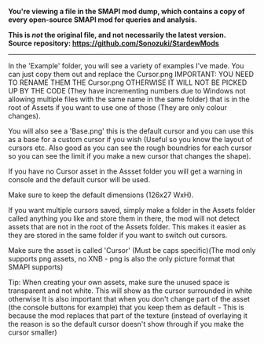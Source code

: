 **You're viewing a file in the SMAPI mod dump, which contains a copy of every open-source SMAPI mod
for queries and analysis.**

**This is _not_ the original file, and not necessarily the latest version.**  
**Source repository: https://github.com/Sonozuki/StardewMods**

----

In the 'Example' folder, you will see a variety of examples I've made. You can just copy them out and replace the Cursor.png IMPORTANT: YOU NEED TO RENAME THEM THE Cursor.png OTHERWISE IT WILL NOT BE PICKED UP BY THE CODE 
(They have incrementing numbers due to Windows not allowing multiple files with the same name in the same folder) that is in the root of Assets if you want to use one of those (They are only colour changes).

You will also see a 'Base.png' this is the default cursor and you can use this as a base for a custom cursor if you wish (Useful so you know the layout of cursors etc. Also good as you can see the rough boundries for each cursor
so you can see the limit if you make a new cursor that changes the shape).

If you have no Cursor asset in the Assset folder you will get a warning in console and the default cursor will be used. 

Make sure to keep the default dimensions (126x27 WxH).

If you want multiple cursors saved, simply make a folder in the Assets folder called anything you like and store them in there, the mod will not detect assets that are not in the root of the Assets folder.
This makes it easier as they are stored in the same folder if you want to switch out cursors.

Make sure the asset is called 'Cursor' (Must be caps specific)(The mod only supports png assets, no XNB - png is also the only picture format that SMAPI supports)

Tip: When creating your own assets, make sure the unused space is transparent and not white. This will show as the cursor surrounded in white otherwise
It is also important that when you don't change part of the asset (the console buttons for example) that you keep them as default - This is because the mod replaces that part of the texture (instead of overlaying it
the reason is so the default cursor doesn't show through if you make the cursor smaller)